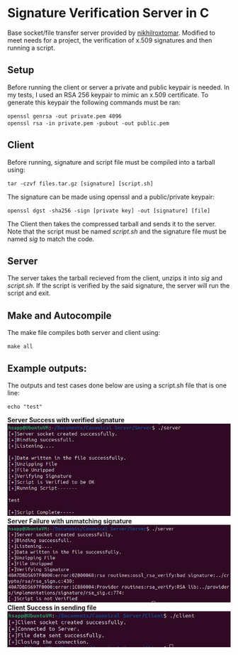 # Signature Verification Server in C

Base socket/file transfer server provided by [nikhilroxtomar](https://github.com/nikhilroxtomar/File-Transfer-using-TCP-Socket-in-C/blob/master/server.c). Modified to meet needs for a project, the verification of x.509 signatures and then running a script. 

## Setup
Before running the client or server a private and public keypair is needed. In my tests, I used an RSA 256 keypair to mimic an x.509 certificate.
To generate this keypair the following commands must be ran:
```Shell
openssl genrsa -out private.pem 4096
openssl rsa -in private.pem -pubout -out public.pem
```

## Client
Before running, signature and script file must be compiled into a tarball using: 
```Shell
tar -czvf files.tar.gz [signature] [script.sh]
```
The signature can be made using openssl and a public/private keypair:
```Shell
openssl dgst -sha256 -sign [private key] -out [signature] [file]
```
The Client then takes the compressed tarball and sends it to the server. Note that the script must be named _script.sh_ and the signature file must be named _sig_ to match the code. 
## Server
The server takes the tarball recieved from the client, unzips it into _sig_ and _script.sh_. If the script is verified by the said signature, the server will run the script and exit.  

## Make and Autocompile
The make file compiles both server and client using:
```Shell
make all
```
## Example outputs:
The outputs and test cases done below are using a script.sh file that is one line:
```Shell
echo "test"
```
**Server Success with verified signature**
<br>
![Server Sucess](https://github.com/shadyenapp/signatureVerificationServer/blob/main/TestCaseImages/ServerOutputSuccess.png)
<br>
**Server Failure with unmatching signature**
<br>
![Server Failure](https://github.com/shadyenapp/signatureVerificationServer/blob/main/TestCaseImages/ServerOutputFailure.png)
<br>
**Client Success in sending file**
<br>
![Client Success](https://github.com/shadyenapp/signatureVerificationServer/blob/main/TestCaseImages/ClientOutputSuccess.png)

